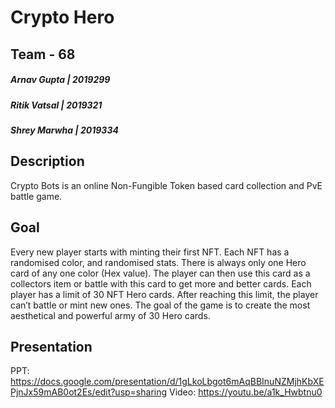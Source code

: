 # Crypto Hero
 
## Team - 68
##### Arnav Gupta  | 2019299
##### Ritik Vatsal | 2019321
##### Shrey Marwha | 2019334

## Description
Crypto Bots is an online Non-Fungible Token based card collection and PvE battle game.

## Goal
Every new player starts with minting their first NFT. Each NFT has a randomised color, and randomised stats. There is always only one Hero card of any one color (Hex value).
The player can then use this card as a collectors item or battle with this card to get more and better cards.
Each player has a limit of 30 NFT Hero cards. After reaching this limit, the player can’t battle or mint new ones.
The goal of the game is to create the most aesthetical and powerful army of 30 Hero cards.

## Presentation
PPT: https://docs.google.com/presentation/d/1gLkoLbgot6mAqBBInuNZMjhKbXEPjnJx59mAB0ot2Es/edit?usp=sharing
Video: https://youtu.be/a1k_Hwbtnu0
